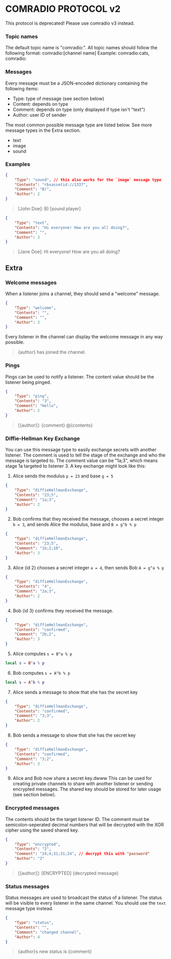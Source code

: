 # COMRADIO PROTOCOL v2
This protocol is deprecated! Please use comradio v3 instead.

### Topic names
The default topic name is "comradio:".
All topic names should follow the following format:
comradio:[channel name]
Example: comradio:cats, comradio:

### Messages
Every message must be a JSON-encoded dictionary containing the following items:
* Type: type of message (see section below)
* Content: depends on type
* Comment: depends on type (only displayed if type isn't "text")
* Author: user ID of sender

The most common possible message type are listed below. See more message types in the Extra section.
* text
* image
* sound

### Examples
```json
{
	"Type": "sound", // this also works for the `image` message type
	"Contents": "rbxassetid://1337",
	"Comment": "B)",
	"Author": 2
}
```
> [John Doe]: B)
> [sound player]
```json
{
	"Type": "text",
	"Contents": "Hi everyone! How are you all doing?",
	"Comment": "",
	"Author": 3
}
```
> [Jane Doe]: Hi everyone! How are you all doing?

## Extra
### Welcome messages
When a listener joins a channel, they should send a "welcome" message.
```json
{
	"Type": "welcome",
	"Contents": "",
	"Comment": "",
	"Author": 3
}
```
Every listener in the channel can display the welcome message in any way possible.
> {author} has joined the channel.

### Pings
Pings can be used to notify a listener. The content value should be the listener being pinged.
```json
{
	"Type": "ping",
	"Contents": "3",
	"Comment": "Hello",
	"Author": 2
}
```
> [{author}]: {comment} @{contents}

### Diffie-Hellman Key Exchange
You can use this message type to easily exchange secrets with another listener.
The comment is used to tell the stage of the exchange and who the message is targeted to.
The comment value can be "1a;3", which means stage 1a targeted to listener 3.
A key exchange might look like this:
1. Alice sends the modulus `p = 23` and base `g = 5`
```json
{
	"Type": "diffieHellmanExchange",
	"Contents": "23;5",
	"Comment": "1a;3",
	"Author": 2
}
```
2. Bob confirms that they received the message, chooses a secret integer `b = 3`, and sends
Alice the modulus, base and `B = g^b % p`
```json
{
	"Type": "diffieHellmanExchange",
	"Contents": "23;5",
	"Comment": "1b;2;10",
	"Author": 3
}
```
3. Alice (id 2) chooses a secret integer `a = 4`, then sends Bob `A = g^a % p`
```json
{
	"Type": "diffieHellmanExchange",
	"Contents": "4",
	"Comment": "2a;3",
	"Author": 2
}
```
4. Bob (id 3) confirms they received the message.
```json
{
	"Type": "diffieHellmanExchange",
	"Contents": "confirmed",
	"Comment": "2b;2",
	"Author": 3
}
```
5. Alice computes `s = B^a % p`
```lua
local s = B^a % p
```
6. Bob computes `s = A^b % p`
```lua
local s = A^b % p
```
7. Alice sends a message to show that she has the secret key
```json
{
	"Type": "diffieHellmanExchange",
	"Contents": "confirmed",
	"Comment": "3;3",
	"Author": 2
}
```
8. Bob sends a message to show that she has the secret key
```json
{
	"Type": "diffieHellmanExchange",
	"Contents": "confirmed",
	"Comment": "3;2",
	"Author": 3
}
```
9. Alice and Bob now share a secret key.dwww
This can be used for creating private channels to share with another listener or
sending encrypted messages.
The shared key should be stored for later usage (see section below).

### Encrypted messages
The contents should be the target listener ID. The comment must be semicolon-seperated
decimal numbers that will be decrypted with the XOR cipher using the saved shared key.
```json
{
	"Type": "encrypted",
	"Contents": "2",
	"Comment": "24;4;31;31;24", // decrypt this with "password"
	"Author": "3"
}
```
> [{author}]: [ENCRYPTED] {decrypted message}

### Status messages
Status messages are used to broadcast the status of a listener. The status will be visible to every listener
in the same channel.
You should use the `text` message type instead.
```json
{
	"Type": "status",
	"Contents": "",
	"Comment": "changed channel",
	"Author": 4
}
```
> {author}s new status is {comment}